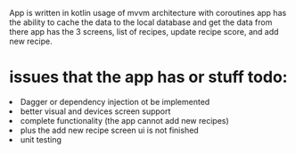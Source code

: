 
App is written in kotlin
usage of mvvm architecture with coroutines
app has the ability to cache the data to the local database and get the data from there
app has the 3 screens, list of recipes, update recipe score, and add new recipe.
<h1>issues that the app has or stuff todo:</h1>
<ul>


</ul>
<li>Dagger or dependency injection ot be implemented</li>
<li>better visual and devices screen support</li>
<li>complete functionality (the app cannot add new recipes) </li>
<li>plus the add new recipe screen ui is not finished</li>
<li>unit testing</li>
